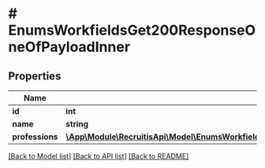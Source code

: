 # # EnumsWorkfieldsGet200ResponseOneOfPayloadInner

## Properties

Name | Type | Description | Notes
------------ | ------------- | ------------- | -------------
**id** | **int** |  | [optional]
**name** | **string** |  | [optional]
**professions** | [**\App\Module\RecruitisApi\Model\EnumsWorkfieldsGet200ResponseOneOfPayloadInnerProfessionsInner[]**](EnumsWorkfieldsGet200ResponseOneOfPayloadInnerProfessionsInner.md) |  | [optional]

[[Back to Model list]](../../README.md#models) [[Back to API list]](../../README.md#endpoints) [[Back to README]](../../README.md)
